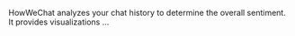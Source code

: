HowWeChat analyzes your chat history to determine the overall sentiment.  It provides visualizations ...

